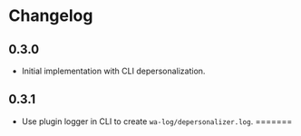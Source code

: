 # Changelog

## 0.3.0
* Initial implementation with CLI depersonalization.


## 0.3.1
* Use plugin logger in CLI to create `wa-log/depersonalizer.log`.
=======

